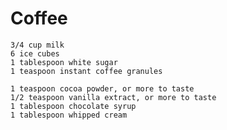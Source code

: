 # Coffee

    3/4 cup milk
    6 ice cubes
    1 tablespoon white sugar
    1 teaspoon instant coffee granules

    1 teaspoon cocoa powder, or more to taste
    1/2 teaspoon vanilla extract, or more to taste
    1 tablespoon chocolate syrup
    1 tablespoon whipped cream
